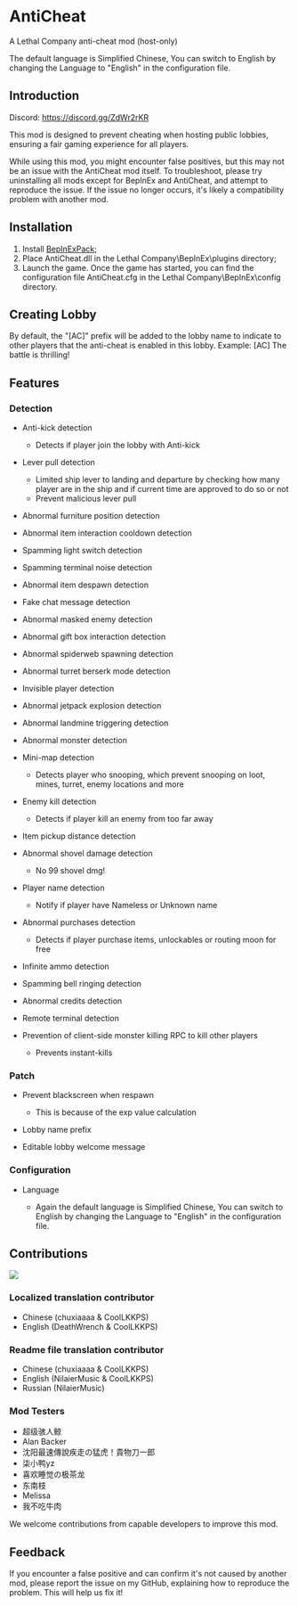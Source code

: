 # AntiCheat

A Lethal Company anti-cheat mod (host-only)

The default language is Simplified Chinese, You can switch to English by changing the Language to "English" in the configuration file.

## Introduction

Discord: https://discord.gg/ZdWr2rKR

This mod is designed to prevent cheating when hosting public lobbies, ensuring a fair gaming experience for all players.

While using this mod, you might encounter false positives, but this may not be an issue with the AntiCheat mod itself. To troubleshoot, please try uninstalling all mods except for BepInEx and AntiCheat, and attempt to reproduce the issue. If the issue no longer occurs, it's likely a compatibility problem with another mod.

## Installation

1. Install [BepInExPack](https://thunderstore.io/c/lethal-company/p/BepInEx/BepInExPack);
2. Place AntiCheat.dll in the Lethal Company\BepInEx\plugins directory;
3. Launch the game. Once the game has started, you can find the configuration file AntiCheat.cfg in the Lethal Company\BepInEx\config directory.

## Creating Lobby

By default, the "[AC]" prefix will be added to the lobby name to indicate to other players that the anti-cheat is enabled in this lobby.
Example: [AC] The battle is thrilling!

## Features

### Detection

* Anti-kick detection

  * Detects if player join the lobby with Anti-kick

* Lever pull detection

  * Limited ship lever to landing and departure by checking how many player are in the ship and if current time are approved to do so or not
  * Prevent malicious lever pull

* Abnormal furniture position detection
* Abnormal item interaction cooldown detection
* Spamming light switch detection
* Spamming terminal noise detection
* Abnormal item despawn detection
* Fake chat message detection
* Abnormal masked enemy detection
* Abnormal gift box interaction detection
* Abnormal spiderweb spawning detection
* Abnormal turret berserk mode detection
* Invisible player detection
* Abnormal jetpack explosion detection
* Abnormal landmine triggering detection
* Abnormal monster detection
* Mini-map detection

  * Detects player who snooping, which prevent snooping on loot, mines, turret, enemy locations and more

* Enemy kill detection

  * Detects if player kill an enemy from too far away

* Item pickup distance detection
* Abnormal shovel damage detection

  * No 99 shovel dmg!

* Player name detection

  * Notify if player have Nameless or Unknown name

* Abnormal purchases detection

  * Detects if player purchase items, unlockables or routing moon for free

* Infinite ammo detection
* Spamming bell ringing detection
* Abnormal credits detection
* Remote terminal detection
* Prevention of client-side monster killing RPC to kill other players

  * Prevents instant-kills


### Patch

* Prevent blackscreen when respawn

  * This is because of the exp value calculation

* Lobby name prefix
* Editable lobby welcome message

### Configuration

* Language

  * Again the default language is Simplified Chinese, You can switch to English by changing the Language to "English" in the configuration file.

## Contributions

<a href="https://github.com/chuxiaaaa/AntiCheat/graphs/contributors">
  <img src="https://contrib.rocks/image?repo=chuxiaaaa/AntiCheat" />
</a>

### Localized translation contributor

* Chinese (chuxiaaaa & CoolLKKPS)
* English (DeathWrench & CoolLKKPS)

### Readme file translation contributor

* Chinese (chuxiaaaa & CoolLKKPS)
* English (NilaierMusic & CoolLKKPS)
* Russian (NilaierMusic)

### Mod Testers

* 超级骇人鲸 
* Alan Backer
* 沈阳最速傳說疾走の猛虎！貴物刀一郎
* 柒小鸭yz
* 喜欢睡觉の极茶龙 
* 东南枝
* Melissa
* 我不吃牛肉

We welcome contributions from capable developers to improve this mod.

## Feedback
If you encounter a false positive and can confirm it's not caused by another mod, please report the issue on my GitHub, explaining how to reproduce the problem. This will help us fix it!
